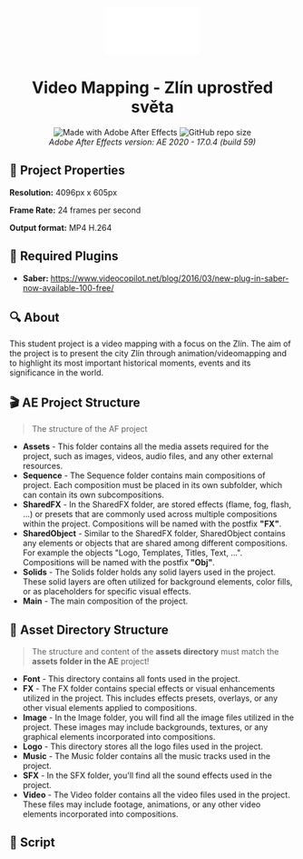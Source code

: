 <div align="center">
  <img src="./Assets/Logo/sempa%20logo.png" width="33%">
  <h1>Video Mapping - Zlín uprostřed světa</h1>
  <div>
    <img alt="Made with Adobe After Effects" src="https://img.shields.io/badge/Adobe%20After%20Effects-9999FF.svg?logo=Adobe%20After%20Effects&logoColor=white">
    <img alt="GitHub repo size" src="https://img.shields.io/github/repo-size/0xMartin/VideoMappingZlin">
  </div>
  <i>Adobe After Effects version: AE 2020 - 17.0.4 (build 59)</i>
</div>

## 🔧 Project Properties

__Resolution:__ 4096px x 605px

__Frame Rate:__ 24 frames per second

__Output format:__ MP4 H.264

## 🔌 Required Plugins

* __Saber:__ https://www.videocopilot.net/blog/2016/03/new-plug-in-saber-now-available-100-free/

## 🔍 About

This student project is a video mapping with a focus on the Zlín. The aim of the project is to present the city Zlín through animation/videomapping and to highlight its most important historical moments, events and its significance in the world.

## 🎬 AE Project Structure

> The structure of the AF project

* __Assets__ - This folder contains all the media assets required for the project, such as images, videos, audio files, and any other external resources.
* __Sequence__ - The Sequence folder contains main compositions of project. Each composition must be placed in its own subfolder, which can contain its own subcompositions.
* __SharedFX__ - In the SharedFX folder, are stored effects (flame, fog, flash, ...) or presets that are commonly used across multiple compositions within the project. Compositions will be named with the postfix __"FX"__.
* __SharedObject__ - Similar to the SharedFX folder, SharedObject contains any elements or objects that are shared among different compositions. For example the objects "Logo, Templates, Titles, Text, ...". Compositions will be named with the postfix __"Obj"__.
* __Solids__ - The Solids folder holds any solid layers used in the project. These solid layers are often utilized for background elements, color fills, or as placeholders for specific visual effects.
* __Main__ - The main composition of the project.

## 📁 Asset Directory Structure

> The structure and content of the __assets directory__ must match the __assets folder in the AE__ project!

* __Font__ - This directory contains all fonts used in the project.
* __FX__ - The FX folder contains special effects or visual enhancements utilized in the project. This includes effects presets, overlays, or any other visual elements applied to compositions.
* __Image__ - In the Image folder, you will find all the image files utilized in the project. These images may include backgrounds, textures, or any graphical elements incorporated into compositions.
* __Logo__ - This directory stores all the logo files used in the project.
* __Music__ - The Music folder contains all the music tracks used in the project. 
* __SFX__ - In the SFX folder, you'll find all the sound effects used in the project.
* __Video__ - The Video folder contains all the video files used in the project. These files may include footage, animations, or any other video elements incorporated into compositions.

## 📝 Script
